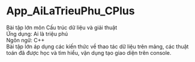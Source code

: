 # App_AiLaTrieuPhu_CPlus
Bài tập lớn môn Cấu trúc dữ liệu và giải thuật<br />
Ứng dụng: Ai là triệu phú<br />
Ngôn ngữ: C++<br />
Bài tập lớn áp dụng các kiến thức về thao tác dữ liệu trên mảng, các thuật toán đã được học và tìm hiểu, vận dụng tạo giao diện trên console.
